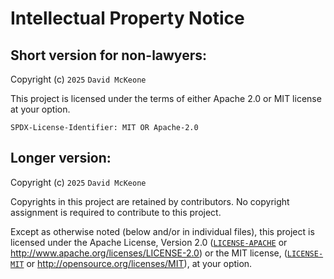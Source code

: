 # Intellectual Property Notice

## Short version for non-lawyers:

Copyright (c) `2025` `David McKeone`

This project is licensed under the terms of either Apache 2.0 or MIT license at
your option.

```
SPDX-License-Identifier: MIT OR Apache-2.0
```

## Longer version:

Copyright (c) `2025` `David McKeone`

Copyrights in this project are retained by contributors. No copyright assignment
is required to contribute to this project.

Except as otherwise noted (below and/or in individual files), this project is
licensed under the Apache License, Version 2.0
([`LICENSE-APACHE`](LICENSE-APACHE) or
http://www.apache.org/licenses/LICENSE-2.0) or the MIT license,
([`LICENSE-MIT`](LICENSE-MIT) or http://opensource.org/licenses/MIT), at your
option.